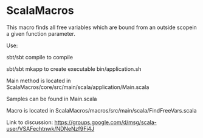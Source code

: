 ScalaMacros
===========

This macro finds all free variables which are bound from an outside scopein a given function parameter.

Use: 

sbt/sbt compile 
to compile

sbt/sbt mkapp
to create executable bin/application.sh

Main method is located in 
ScalaMacros/core/src/main/scala/application/Main.scala 

Samples can be found in Main.scala

Macro is located in 
ScalaMacros/macros/src/main/scala/FindFreeVars.scala 


Link to discussion: https://groups.google.com/d/msg/scala-user/VSAFechtnwk/NDNeNzf9Fi4J
